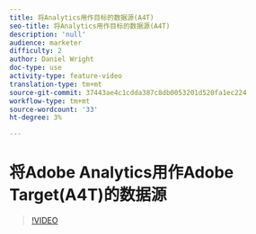 ```yaml
---
title: 将Analytics用作目标的数据源(A4T)
seo-title: 将Analytics用作目标的数据源(A4T)
description: 'null'
audience: marketer
difficulty: 2
author: Daniel Wright
doc-type: use
activity-type: feature-video
translation-type: tm+mt
source-git-commit: 37443ae4c1cdda387c8db0053201d520fa1ec224
workflow-type: tm+mt
source-wordcount: '33'
ht-degree: 3%

---
```



# 将Adobe Analytics用作Adobe Target(A4T)的数据源

>[!VIDEO](https://video.tv.adobe.com/v/17384/?quality=12)
